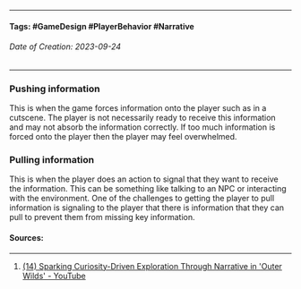 __________________________________________________________________________
#### **Tags:** #GameDesign #PlayerBehavior #Narrative 
###### *Date of Creation: 2023-09-24*
__________________________________________________________________________

### Pushing information
This is when the game forces information onto the player such as in a cutscene. The player is not necessarily ready to receive this information and may not absorb the information correctly. If too much information is forced onto the player then the player may feel overwhelmed.

### Pulling information
This is when the player does an action to signal that they want to receive the information. This can be something like talking to an NPC or interacting with the environment. One of the challenges to getting the player to pull information is signaling to the player that there is information that they can pull to prevent them from missing key information.

#### Sources:
__________________________________________________________________________
1. [(14) Sparking Curiosity-Driven Exploration Through Narrative in 'Outer Wilds' - YouTube](https://www.youtube.com/watch?v=QaGu9tGCNbI&t=1477s&ab_channel=GDC)
